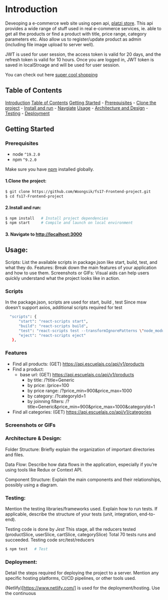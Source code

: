 <a name="intro"></a>
# Introduction
   Deveoping a e-commerce web site using open api, [platzi store](https://fakeapi.platzi.com/).
   This api provides a wide range of stuff used in real e-commerce services,
   ie. able to get all the products or find a product with title, price range, category parameters etc.
   Also allow us to register/update product as admin (including file image upload to server well). 

   JWT is used for user session, the access token is valid for 20 days, and the refresh token is valid for 10 hours.
   Once you are logged in, JWT token is saved in localStroage and will be used for user session.

   You can check out here [super cool shopping](https://super-cool-shopping.netlify.app)

<a name="table_of_contents"></a>
## Table of Contents

   [Introduction](#intro)
   [Table of Contents](#table_of_contents)
   [Getting Started](#getting_started)
      - [Prerequisites](#prerequisites)
      - [Clone the project](#clone)
      - [Install and run](#install)
      - [Navgiate](#navigate)
   [Usage](#usage)
      - [Architecture and Design](#architecture_design)
      - [Testing](#testing)
      - [Deployment](#deployment)

<a name="getting_started"></a>
## Getting Started

   <a name="prerequisites"></a>
   ### Prerequisites
   - node `^19.2.0`
   - npm `^9.2.0`

   Make sure you have [npm](https://www.npmjs.com/get-npm) installed globally.

   <a name="clone"></a>
   #### 1.Clone the project:
   ```bash
   $ git clone https://github.com/Woongsik/fs17-Frontend-project.git
   $ cd fs17-Frontend-project
   ```

   <a name="install"></a>
   #### 2.Install and run:

   ```bash
   $ npm install   # Install project dependencies
   $ npm start     # Compile and launch on local environment
   ```

   <a name="navigate"></a>
   #### 3. Navigate to [http://localhost:3000](http://localhost:3000)

<a name="usage"></a>
## Usage:
   Scripts: List the available scripts in package.json like start, build, test, and what they do.
   Features: Break down the main features of your application and how to use them.
   Screenshots or GIFs: Visual aids can help users quickly understand what the project looks like in action.

   ### Scripts
   In the package.json, scripts are used for start, build , test
   Since msw doesn't support axios, additional scripts required for test

   ```bash
     "scripts": {
         "start": "react-scripts start",
         "build": "react-scripts build",
         "test": "react-scripts test --transformIgnorePatterns \"node_modules/(?!@toolz/allow-react)/\" --env=jsdom",
         "eject": "react-scripts eject"
      },
   ```
   ### Features
   - Find all products: (GET) https://api.escuelajs.co/api/v1/products
   - Find a product: 
      - base url: (GET) https://api.escuelajs.co/api/v1/products
         - by title: /?title=Generic
         - by price: /price=100
         - by price range: /?price_min=900&price_max=1000
         - by category: /?categoryId=1
         - by joinning filters: /?title=Generic&price_min=900&price_max=1000&categoryId=1
   - Find all categories: (GET) https://api.escuelajs.co/api/v1/categories 

   ### Screenshots or GIFs


   <a name="architecture_design"></a>
   ### Architecture & Design:
   Folder Structure: Briefly explain the organization of important directories and files.

   Data Flow: Describe how data flows in the application, especially if you’re using tools like Redux or Context API.
   
   Component Structure: Explain the main components and their relationships, possibly using a diagram.
   
   <a name="testing"></a>
   ### Testing:
   Mention the testing libraries/frameworks used.
   Explain how to run tests.
   If applicable, describe the structure of your tests (unit, integration, end-to-end).
   
   Testing code is done by _Jest_
   This stage, all the reducers tested (productSlice, userSlice, cartSlice, categorySlice)
   Total 70 tests runs and succeeded.
   Testing code src/test/reducers
   ```bash
   $ npm test   # Test
   ```


   <a name="deployment"></a>
   ### Deployment:
   Detail the steps required for deploying the project to a server.
   Mention any specific hosting platforms, CI/CD pipelines, or other tools used.

   (Netlify)[https://www.netlify.com/] is used for the deployment/hosting. 
   Use the continuous 
